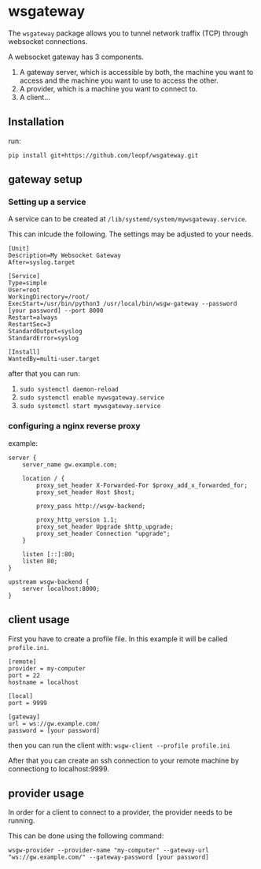 # wsgateway

The `wsgateway` package allows you to tunnel network traffix (TCP) through websocket connections.

A websocket gateway has 3 components.
1. A gateway server, which is accessible by both, the machine you want to access and the machine you want to use to access the other.
2. A provider, which is a machine you want to connect to.
3. A client...

## Installation
run:
```
pip install git+https://github.com/leopf/wsgateway.git
```

## gateway setup

### Setting up a service

A service can to be created at `/lib/systemd/system/mywsgateway.service`.

This can inlcude the following. The settings may be adjusted to your needs.

```
[Unit]
Description=My Websocket Gateway
After=syslog.target

[Service]
Type=simple
User=root
WorkingDirectory=/root/
ExecStart=/usr/bin/python3 /usr/local/bin/wsgw-gateway --password [your password] --port 8000
Restart=always
RestartSec=3
StandardOutput=syslog
StandardError=syslog

[Install]
WantedBy=multi-user.target
```

after that you can run:

1. `sudo systemctl daemon-reload`
2. `sudo systemctl enable mywsgateway.service`
3. `sudo systemctl start mywsgateway.service`

### configuring a nginx reverse proxy

example:
```
server {
    server_name gw.example.com;

    location / {
        proxy_set_header X-Forwarded-For $proxy_add_x_forwarded_for;
        proxy_set_header Host $host;

        proxy_pass http://wsgw-backend;

        proxy_http_version 1.1;
        proxy_set_header Upgrade $http_upgrade;
        proxy_set_header Connection "upgrade";
    }

    listen [::]:80; 
    listen 80;
}

upstream wsgw-backend {
    server localhost:8000;
}
```

## client usage

First you have to create a profile file. In this example it will be called `profile.ini`. 

```
[remote]
provider = my-computer
port = 22
hostname = localhost

[local]
port = 9999

[gateway]
url = ws://gw.example.com/
password = [your password]
```

then you can run the client with: `wsgw-client --profile profile.ini`

After that you can create an ssh connection to your remote machine by connectiong to localhost:9999.

## provider usage
In order for a client to connect to a provider, the provider needs to be running.

This can be done using the following command:
```
wsgw-provider --provider-name "my-computer" --gateway-url "ws://gw.example.com/" --gateway-password [your password]
```